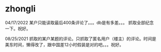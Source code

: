# zhongli
04/17/2022 某户只能读取最后400条评论了。。。db是有多差。。。 抓取全部纪念一下。祝好。

08/25/2021 抓取的某户某题的评论。只抓取了匿名用户（楼主）的评论。时间是美东时间，懒得改了，跟中国差12小时假装是对的吧。。。祝好。

